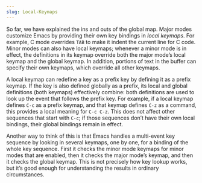 ```yaml
---
slug: Local-Keymaps
---
```


So far, we have explained the ins and outs of the global map. Major modes customize Emacs by providing their own key bindings in *local keymaps*. For example, C mode overrides `TAB` to make it indent the current line for C code. Minor modes can also have local keymaps; whenever a minor mode is in effect, the definitions in its keymap override both the major mode’s local keymap and the global keymap. In addition, portions of text in the buffer can specify their own keymaps, which override all other keymaps.

A local keymap can redefine a key as a prefix key by defining it as a prefix keymap. If the key is also defined globally as a prefix, its local and global definitions (both keymaps) effectively combine: both definitions are used to look up the event that follows the prefix key. For example, if a local keymap defines `C-c` as a prefix keymap, and that keymap defines `C-z` as a command, this provides a local meaning for `C-c C-z`. This does not affect other sequences that start with `C-c`; if those sequences don’t have their own local bindings, their global bindings remain in effect.

Another way to think of this is that Emacs handles a multi-event key sequence by looking in several keymaps, one by one, for a binding of the whole key sequence. First it checks the minor mode keymaps for minor modes that are enabled, then it checks the major mode’s keymap, and then it checks the global keymap. This is not precisely how key lookup works, but it’s good enough for understanding the results in ordinary circumstances.
